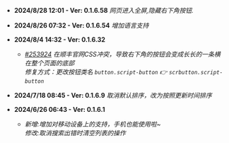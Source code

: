 - **2024/8/28 12:01 - Ver: 0.1.6.58** *网页进入全屏,隐藏右下角按钮.*
- **2024/8/26 07:32 - Ver: 0.1.6.54**  *增加语言支持*

- **2024/8/4 14:32 - Ver: 0.1.6.32**
  - *[#253924](https://greasyfork.org/scripts/498904/discussions/253924) 在顺丰官网CSS冲突，导致右下角的按钮会变成长长的一条横在整个页面的底部<br>修复方式：更改按钮类名 `button.script-button` 👉 `scrbutton.script-button`*

- **2024/7/18 08:45 - Ver: 0.1.6.9**  *取消默认排序，改为按照更新时间排序*
- **2024/6/26 06:43 - Ver: 0.1.6.1**  
  - *新增:增加对移动设备上的支持，手机也能使用啦~<br>修改:取消搜索出错时清空列表的操作* 